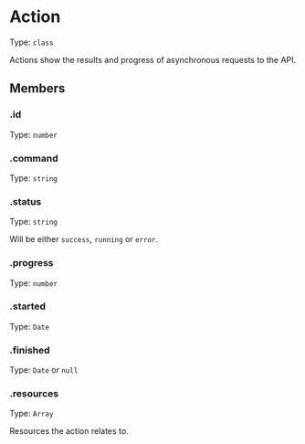 # Action

Type: `class`

Actions show the results and progress of asynchronous requests to the API.

## Members

### .id

Type: `number`

### .command

Type: `string`

### .status

Type: `string`

Will be either `success`, `running` or `error`.

### .progress

Type: `number`

### .started

Type: `Date`

### .finished

Type: `Date` or `null`

### .resources

Type: `Array`

Resources the action relates to.